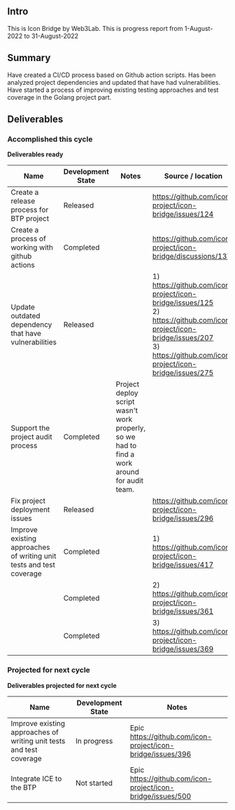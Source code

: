 ## Intro

This is Icon Bridge by Web3Lab. This is progress report from 1-August-2022 to 31-August-2022

## Summary

Have created a CI/CD process based on Github action scripts.
Has been analyzed project dependencies and updated  that  have had vulnerabilities.
Have started a process of improving existing testing approaches and test coverage in the Golang project part.

## Deliverables

### Accomplished this cycle

__Deliverables ready__

| Name                                                                | Development State | Notes | Source / location                                                                                                                                                                                                                                                                                                                                    |
|---------------------------------------------------------------------| ----------------- |-------|------------------------------------------------------------------------------------------------------------------------------------------------------------------------------------------------------------------------------------------------------------------------------------------------------------------------------------------------------|
| Create a release process for BTP project                            | Released |       | https://github.com/icon-project/icon-bridge/issues/124                                                                                                                                                                                                                                        |
| Create a process of working with github actions                     | Completed |       | https://github.com/icon-project/icon-bridge/discussions/137                                                                                                                                                                                                                                                                                          |
| Update outdated dependency that have vulnerabilities                | Released |       | 1) https://github.com/icon-project/icon-bridge/issues/125 <br/> 2) https://github.com/icon-project/icon-bridge/issues/207 <br/> 3) https://github.com/icon-project/icon-bridge/issues/275 |
| Support the project audit process                                   | Completed | Project deploy script wasn't work properly, so we had to find a work around for audit team.      |                                                                                                                                                                                                                                                                                                                                                      |
| Fix project deployment issues                                       | Released |       | https://github.com/icon-project/icon-bridge/issues/296                                                                                                                                                                                                                                           |
| Improve existing approaches of writing unit tests and test coverage | Completed |       | 1) https://github.com/icon-project/icon-bridge/issues/417                                                                                                                                                                                                                                        |
|                                                                     | Completed |       | 2) https://github.com/icon-project/icon-bridge/issues/361                                                                                                                                                                                                                                        |
|                                                                     | Completed |       | 3) https://github.com/icon-project/icon-bridge/issues/369                                                                                                                                                                                                                                        |

### Projected for next cycle

__Deliverables projected for next cycle__

| Name                                                                | Development State | Notes                                                        |
|---------------------------------------------------------------------|------------------|--------------------------------------------------------------|
| Improve existing approaches of writing unit tests and test coverage | In progress      | Epic https://github.com/icon-project/icon-bridge/issues/396  |
| Integrate ICE to the BTP                                            | Not started      | Epic https://github.com/icon-project/icon-bridge/issues/500  |


